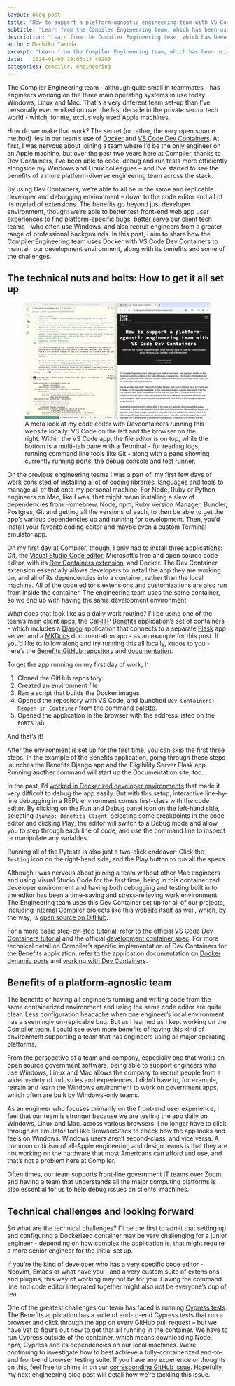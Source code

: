 ```yaml
---
layout: blog_post
title: "How to support a platform-agnostic engineering team with VS Code Dev Containers"
subtitle: "Learn from the Compiler Engineering team, which has been using VS Code Dev Containers daily across Windows, Linux and Mac on all of their projects."
description: "Learn from the Compiler Engineering team, which has been using VS Code Dev Containers daily across Windows, Linux and Mac on all of their projects."
author: Machiko Yasuda
excerpt: "Learn from the Compiler Engineering team, which has been using VS Code Dev Containers daily across Windows, Linux and Mac on all of their projects."
date:   2024-01-05 19:03:13 +0200
categories: compiler, engineering
---
```


The Compiler Engineering team - although quite small in teammates - has engineers working on the three main operating systems in use today: Windows, Linux and Mac. That's a very different team set-up than I've personally ever worked on over the last decade in the private sector tech world - which, for me, exclusively used Apple machines. 

How do we make that work? The secret (or rather, the very open source method) lies in our team’s use of [Docker](https://www.docker.com/) and [VS Code Dev Containers](https://code.visualstudio.com/docs/devcontainers/containers). At first, I was nervous about joining a team where I’d be the only engineer on an Apple machine, but over the past two years here at Compiler, thanks to Dev Containers, I’ve been able to code, debug and run tests more efficiently alongside my Windows and Linux colleagues – and I’ve started to see the benefits of a more platform-diverse engineering team across the stack.

By using Dev Containers, we’re able to all be in the same and replicable developer and debugging environment – down to the code editor and all of its myriad of extensions. The benefits go beyond just developer environment, though: we’re able to better test front-end web app user experiences to find platform-specific bugs, better serve our client tech teams - who often use Windows, and also recruit engineers from a greater range of professional backgrounds. In this post, I aim to share how the Compiler Engineering team uses Docker with VS Code Dev Containers to maintain our development environment, along with its benefits and some of the challenges.

## The technical nuts and bolts: How to get it all set up

<figure>
    <img src="/assets/blog/2024/2024-1-vscode-devcontainer-post-screenshot-1.jpg" alt="A meta look at my code editor with Devcontainers running this website locally: VS Code on the left and the browser on the right. Within the VS Code app, the file editor is on top, while the bottom is a multi-tab pane with a Terminal - for reading logs, running command line tools like Git - along with a pane showing currently running ports, the debug console and test runner." />
    <figcaption>A meta look at my code editor with Devcontainers running this website locally: VS Code on the left and the browser on the right. Within the VS Code app, the file editor is on top, while the bottom is a multi-tab pane with a Terminal - for reading logs, running command line tools like Git - along with a pane showing currently running ports, the debug console and test runner.</figcaption>
</figure>

On the previous engineering teams I was a part of, my first few days of work consisted of installing a lot of coding libraries, languages and tools to manage all of that onto my personal machine. For Node, Ruby or Python engineers on Mac, like I was, that might mean installing a slew of dependencies from Homebrew, Node, npm, Ruby Version Manager, Bundler, Postgres, Git and getting all the versions of each, to then be able to get the app’s various dependencies up and running for development. Then, you’d install your favorite coding editor and maybe even a custom Terminal emulator app.

On my first day at Compiler, though, I only had to install three applications: Git, the [Visual Studio Code editor](https://code.visualstudio.com/), Microsoft’s free and open source code editor, with its [Dev Containers extension](https://marketplace.visualstudio.com/items?itemName=ms-vscode-remote.remote-containers), and Docker. The Dev Container extension essentially allows developers to install the app they are working on, and all of its dependencies into a container, rather than the local machine. All of the code editor’s extensions and customizations are also run from inside the container. The engineering team uses the same container, so we end up with having the same development environment.

What does that look like as a daily work routine? I’ll be using one of the team’s main client apps, the [Cal-ITP](https://www.calitp.org/) [Benefits](https://benefits.calitp.org/) application’s set of containers - which includes a [Django](https://www.djangoproject.com/) application that connects to a separate [Flask](https://flask.palletsprojects.com/en/3.0.x/) app server and a [MKDocs](https://www.mkdocs.org/) documentation app - as an example for this post. If you’d like to follow along and try running this all locally, kudos to you - here’s the [Benefits GitHub repository](https://github.com/cal-itp/benefits) and [documentation](https://docs.calitp.org/benefits/development/).

To get the app running on my first day of work, I:

1. Cloned the GitHub repository
1. Created an environment file
1. Ran a script that builds the Docker images
1. Opened the repository with VS Code, and launched `Dev Containers: Reopen in Container` from the command palette.
1. Opened the application in the browser with the address listed on the `PORTS` tab.

And that’s it!

After the environment is set up for the first time, you can skip the first three steps. In the example of the Benefits application, going through these steps launches the Benefits Django app and the Eligibility Server Flask app. Running another command will start up the Documentation site, too.

In the past, I’d [worked in Dockerized developer environments](https://web.archive.org/web/20200423065935/https://blog.reactioncommerce.com/dev-tips-debugging-reaction-docker-container/) that made it very difficult to debug the app easily. But with this setup, interactive line-by-line debugging in a REPL environment comes first-class with the code editor. By clicking on the Run and Debug panel icon on the left-hand side, selecting `Django: Benefits Client`, selecting some breakpoints in the code editor and clicking Play, the editor will switch to a Debug mode and allow you to step through each line of code, and use the command line to inspect or manipulate any variables.

Running all of the Pytests is also just a two-click endeavor: Click the `Testing` icon on the right-hand side, and the Play button to run all the specs.

Although I was nervous about joining a team without other Mac engineers and using Visual Studio Code for the first time, being in this containerized developer environment and having both debugging and testing built in to the editor has been a time-saving and stress-relieving work environment. The Engineering team uses this Dev Container set up for all of our projects, including internal Compiler projects like this website itself as well, which, by the way, is [open source on GitHub](https://github.com/compilerla/compiler.la/).

For a more basic step-by-step tutorial, refer to the official [VS Code Dev Containers tutorial](https://code.visualstudio.com/docs/devcontainers/tutorial) and the official [development container spec](https://containers.dev/overview). For more technical detail on Compiler’s specific implementation of Dev Containers for the Benefits application, refer to the application documentation on [Docker dynamic ports](https://docs.calitp.org/benefits/development/docker-dynamic-ports/) and [working with Dev Containers](https://docs.calitp.org/benefits/development/).


## Benefits of a platform-agnostic team

The benefits of having all engineers running and writing code from the same containerized environment and using the same code editor are quite clear: Less configuration headache when one engineer’s local environment has a seemingly un-replicable bug. But as I learned as I kept working on the Compiler team, I could see even more benefits of having this kind of environment supporting a team that has engineers using all major operating platforms.

From the perspective of a team and company, especially one that works on open source government software, being able to support engineers who use Windows, Linux and Mac allows the company to recruit people from a wider variety of industries and experiences. I didn’t have to, for example, retrain and learn the Windows environment to work on government apps, which often are built by Windows-only teams.

As an engineer who focuses primarily on the front-end user experience, I feel that our team is stronger because we are testing the app daily on Windows, Linux and Mac, across various browsers. I no longer have to click through an emulator tool like BrowserStack to check how the app looks and feels on Windows. Windows users aren’t second-class, and vice versa. A common criticism of all-Apple engineering and design teams is that they are not working on the hardware that most Americans can afford and use, and that’s not a problem here at Compiler.

Often times, our team supports front-line government IT teams over Zoom, and having a team that understands all the major computing platforms is also essential for us to help debug issues on clients’ machines.

## Technical challenges and looking forward

So what are the technical challenges? I’ll be the first to admit that setting up and configuring a Dockerized container may be very challenging for a junior engineer - depending on how complex the application is, that might require a more senior engineer for the initial set up.

If you’re the kind of developer who has a very specific code editor - Neovim, Emacs or what have you - and a very custom suite of extensions and plugins, this way of working may not be for you. Having the command line and code editor integrated together might also not be everyone’s cup of tea.

One of the greatest challenges our team has faced is running [Cypress tests](https://www.cypress.io/). The Benefits application has a suite of end-to-end Cypress tests that run a browser and click through the app on every GitHub pull request – but we have yet to figure out how to get that all running in the container. We have to run Cypress outside of the container, which means downloading Node, npm, Cypress and its dependencies on our local machines. We’re continuing to investigate how to best achieve a fully-containerized end-to-end front-end browser testing suite. If you have any experience or thoughts on this, feel free to chime in on our [corresponding GitHub issue](https://github.com/cal-itp/benefits/issues/681). Hopefully, my next engineering blog post will detail how we’re tackling this issue.
